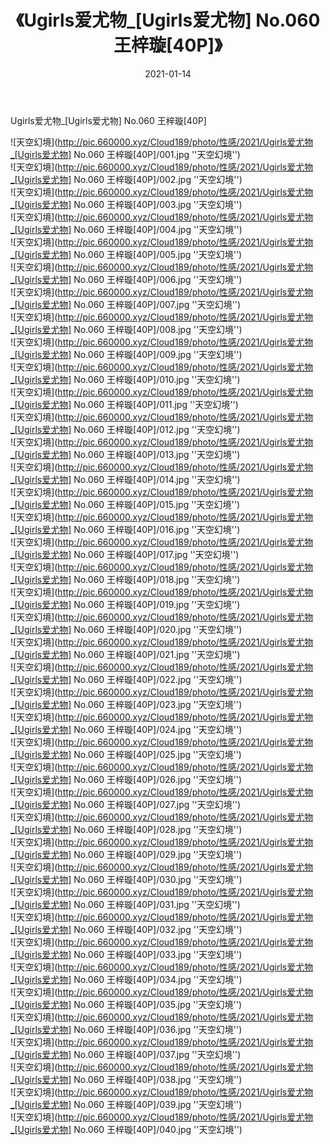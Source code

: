﻿---
layout: post
title:  《Ugirls爱尤物_[Ugirls爱尤物] No.060 王梓璇[40P]》
date:   2021-01-14
img: http://pic.660000.xyz/Cloud189/photo/性感/2021/Ugirls爱尤物_[Ugirls爱尤物] No.060 王梓璇[40P]/000.jpg
categories: [美女, 性感, 泳衣]
---

Ugirls爱尤物_[Ugirls爱尤物] No.060 王梓璇[40P]



![天空幻境](http://pic.660000.xyz/Cloud189/photo/性感/2021/Ugirls爱尤物_[Ugirls爱尤物] No.060 王梓璇[40P]/001.jpg ''天空幻境'') <br>
![天空幻境](http://pic.660000.xyz/Cloud189/photo/性感/2021/Ugirls爱尤物_[Ugirls爱尤物] No.060 王梓璇[40P]/002.jpg ''天空幻境'') <br>
![天空幻境](http://pic.660000.xyz/Cloud189/photo/性感/2021/Ugirls爱尤物_[Ugirls爱尤物] No.060 王梓璇[40P]/003.jpg ''天空幻境'') <br>
![天空幻境](http://pic.660000.xyz/Cloud189/photo/性感/2021/Ugirls爱尤物_[Ugirls爱尤物] No.060 王梓璇[40P]/004.jpg ''天空幻境'') <br>
![天空幻境](http://pic.660000.xyz/Cloud189/photo/性感/2021/Ugirls爱尤物_[Ugirls爱尤物] No.060 王梓璇[40P]/005.jpg ''天空幻境'') <br>
![天空幻境](http://pic.660000.xyz/Cloud189/photo/性感/2021/Ugirls爱尤物_[Ugirls爱尤物] No.060 王梓璇[40P]/006.jpg ''天空幻境'') <br>
![天空幻境](http://pic.660000.xyz/Cloud189/photo/性感/2021/Ugirls爱尤物_[Ugirls爱尤物] No.060 王梓璇[40P]/007.jpg ''天空幻境'') <br>
![天空幻境](http://pic.660000.xyz/Cloud189/photo/性感/2021/Ugirls爱尤物_[Ugirls爱尤物] No.060 王梓璇[40P]/008.jpg ''天空幻境'') <br>
![天空幻境](http://pic.660000.xyz/Cloud189/photo/性感/2021/Ugirls爱尤物_[Ugirls爱尤物] No.060 王梓璇[40P]/009.jpg ''天空幻境'') <br>
![天空幻境](http://pic.660000.xyz/Cloud189/photo/性感/2021/Ugirls爱尤物_[Ugirls爱尤物] No.060 王梓璇[40P]/010.jpg ''天空幻境'') <br>
![天空幻境](http://pic.660000.xyz/Cloud189/photo/性感/2021/Ugirls爱尤物_[Ugirls爱尤物] No.060 王梓璇[40P]/011.jpg ''天空幻境'') <br>
![天空幻境](http://pic.660000.xyz/Cloud189/photo/性感/2021/Ugirls爱尤物_[Ugirls爱尤物] No.060 王梓璇[40P]/012.jpg ''天空幻境'') <br>
![天空幻境](http://pic.660000.xyz/Cloud189/photo/性感/2021/Ugirls爱尤物_[Ugirls爱尤物] No.060 王梓璇[40P]/013.jpg ''天空幻境'') <br>
![天空幻境](http://pic.660000.xyz/Cloud189/photo/性感/2021/Ugirls爱尤物_[Ugirls爱尤物] No.060 王梓璇[40P]/014.jpg ''天空幻境'') <br>
![天空幻境](http://pic.660000.xyz/Cloud189/photo/性感/2021/Ugirls爱尤物_[Ugirls爱尤物] No.060 王梓璇[40P]/015.jpg ''天空幻境'') <br>
![天空幻境](http://pic.660000.xyz/Cloud189/photo/性感/2021/Ugirls爱尤物_[Ugirls爱尤物] No.060 王梓璇[40P]/016.jpg ''天空幻境'') <br>
![天空幻境](http://pic.660000.xyz/Cloud189/photo/性感/2021/Ugirls爱尤物_[Ugirls爱尤物] No.060 王梓璇[40P]/017.jpg ''天空幻境'') <br>
![天空幻境](http://pic.660000.xyz/Cloud189/photo/性感/2021/Ugirls爱尤物_[Ugirls爱尤物] No.060 王梓璇[40P]/018.jpg ''天空幻境'') <br>
![天空幻境](http://pic.660000.xyz/Cloud189/photo/性感/2021/Ugirls爱尤物_[Ugirls爱尤物] No.060 王梓璇[40P]/019.jpg ''天空幻境'') <br>
![天空幻境](http://pic.660000.xyz/Cloud189/photo/性感/2021/Ugirls爱尤物_[Ugirls爱尤物] No.060 王梓璇[40P]/020.jpg ''天空幻境'') <br>
![天空幻境](http://pic.660000.xyz/Cloud189/photo/性感/2021/Ugirls爱尤物_[Ugirls爱尤物] No.060 王梓璇[40P]/021.jpg ''天空幻境'') <br>
![天空幻境](http://pic.660000.xyz/Cloud189/photo/性感/2021/Ugirls爱尤物_[Ugirls爱尤物] No.060 王梓璇[40P]/022.jpg ''天空幻境'') <br>
![天空幻境](http://pic.660000.xyz/Cloud189/photo/性感/2021/Ugirls爱尤物_[Ugirls爱尤物] No.060 王梓璇[40P]/023.jpg ''天空幻境'') <br>
![天空幻境](http://pic.660000.xyz/Cloud189/photo/性感/2021/Ugirls爱尤物_[Ugirls爱尤物] No.060 王梓璇[40P]/024.jpg ''天空幻境'') <br>
![天空幻境](http://pic.660000.xyz/Cloud189/photo/性感/2021/Ugirls爱尤物_[Ugirls爱尤物] No.060 王梓璇[40P]/025.jpg ''天空幻境'') <br>
![天空幻境](http://pic.660000.xyz/Cloud189/photo/性感/2021/Ugirls爱尤物_[Ugirls爱尤物] No.060 王梓璇[40P]/026.jpg ''天空幻境'') <br>
![天空幻境](http://pic.660000.xyz/Cloud189/photo/性感/2021/Ugirls爱尤物_[Ugirls爱尤物] No.060 王梓璇[40P]/027.jpg ''天空幻境'') <br>
![天空幻境](http://pic.660000.xyz/Cloud189/photo/性感/2021/Ugirls爱尤物_[Ugirls爱尤物] No.060 王梓璇[40P]/028.jpg ''天空幻境'') <br>
![天空幻境](http://pic.660000.xyz/Cloud189/photo/性感/2021/Ugirls爱尤物_[Ugirls爱尤物] No.060 王梓璇[40P]/029.jpg ''天空幻境'') <br>
![天空幻境](http://pic.660000.xyz/Cloud189/photo/性感/2021/Ugirls爱尤物_[Ugirls爱尤物] No.060 王梓璇[40P]/030.jpg ''天空幻境'') <br>
![天空幻境](http://pic.660000.xyz/Cloud189/photo/性感/2021/Ugirls爱尤物_[Ugirls爱尤物] No.060 王梓璇[40P]/031.jpg ''天空幻境'') <br>
![天空幻境](http://pic.660000.xyz/Cloud189/photo/性感/2021/Ugirls爱尤物_[Ugirls爱尤物] No.060 王梓璇[40P]/032.jpg ''天空幻境'') <br>
![天空幻境](http://pic.660000.xyz/Cloud189/photo/性感/2021/Ugirls爱尤物_[Ugirls爱尤物] No.060 王梓璇[40P]/033.jpg ''天空幻境'') <br>
![天空幻境](http://pic.660000.xyz/Cloud189/photo/性感/2021/Ugirls爱尤物_[Ugirls爱尤物] No.060 王梓璇[40P]/034.jpg ''天空幻境'') <br>
![天空幻境](http://pic.660000.xyz/Cloud189/photo/性感/2021/Ugirls爱尤物_[Ugirls爱尤物] No.060 王梓璇[40P]/035.jpg ''天空幻境'') <br>
![天空幻境](http://pic.660000.xyz/Cloud189/photo/性感/2021/Ugirls爱尤物_[Ugirls爱尤物] No.060 王梓璇[40P]/036.jpg ''天空幻境'') <br>
![天空幻境](http://pic.660000.xyz/Cloud189/photo/性感/2021/Ugirls爱尤物_[Ugirls爱尤物] No.060 王梓璇[40P]/037.jpg ''天空幻境'') <br>
![天空幻境](http://pic.660000.xyz/Cloud189/photo/性感/2021/Ugirls爱尤物_[Ugirls爱尤物] No.060 王梓璇[40P]/038.jpg ''天空幻境'') <br>
![天空幻境](http://pic.660000.xyz/Cloud189/photo/性感/2021/Ugirls爱尤物_[Ugirls爱尤物] No.060 王梓璇[40P]/039.jpg ''天空幻境'') <br>
![天空幻境](http://pic.660000.xyz/Cloud189/photo/性感/2021/Ugirls爱尤物_[Ugirls爱尤物] No.060 王梓璇[40P]/040.jpg ''天空幻境'') <br>